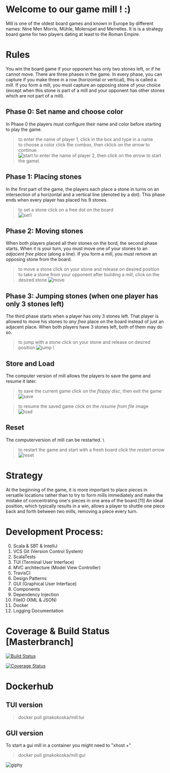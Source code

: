 # Welcome to our game **mill** ! :)

Mill is one of the oldest board games and known in Europe by different names: Nine Men Morris, Mühle, Molenspel and Merrelles. It is is a strategy board game for two players dating at least to the Roman Empire.
 
# Rules

You win the board game if your opponent has only two stones left, or if he cannot move. There are three phases in the game. In every phase, you can capture if you make three in a row (horizontal or vertical), this is called a *mill*. If you form a mill, you must capture an opposing stone of your choice (except when this stone is part of a mill and your opponent has other stones which are not part of a mill).

## Phase 0: Set name and choose color
In Phase 0 the players must configure their name and color before starting to play the game.
 > to enter the name of player 1, click in the box and type in a name \
 > to choose a color click the combox, then cklick on the *arrow* to continue \
 ![start](https://user-images.githubusercontent.com/81410821/123564075-3a7a9b00-d7b8-11eb-81aa-2258d5ea11f6.gif)
 > to enter the name of player 2, then click on the *arrow* to start the game\
 


## Phase 1: Placing stones 
In the first part of the game, the players each place a stone in turns on an intersection of a horizontal and a vertical line (denoted by a dot).
This phase ends when every player has placed his 9 stones.
  > to set a stone click on a free dot on the board \
  ![set1](https://user-images.githubusercontent.com/81410821/123563827-2aae8700-d7b7-11eb-83b1-18174e807db0.gif)
 


## Phase 2: Moving stones 
When both players placed all their stones on the bord, the second phase starts. When it is your turn, you must move one of your stones to an *adjacent free place* (along a line). If you form a mill, you must remove an opposing stone from the board.
  > to move a stone click on your stone and release on desired position\
  > to take a stone from your opponent after building a mill, click on the desired stone
  ![move](https://user-images.githubusercontent.com/81410821/123563730-9512f780-d7b6-11eb-93d4-f252c2c02413.gif)


## Phase 3: Jumping stones (when one player has only 3 stones left)
The third phase starts when a player has only 3 stones left. That player is allowed to move his stones to *any free* place on the board instead of just an adjacent place. When both players have 3 stones left, both of them may do so. 
  > to jump with a stone click on your stone and release on desired position
![jump](https://user-images.githubusercontent.com/81410821/123561459-b240c980-d7a8-11eb-874d-32ed79a8a306.gif)
\


## Store and Load
The computer version of mill allows the players to save the game and resume it later.
> to save the current game click on the *floppy disc*, then exit the game
\
![save](https://user-images.githubusercontent.com/81410821/123561661-13b56800-d7aa-11eb-8431-249047d26293.gif)

> to resume the saved game click on the *resume from file* image
\
![load](https://user-images.githubusercontent.com/81410821/123563523-7fe99900-d7b5-11eb-8f3a-7898dec83ece.gif)



## Reset
The computerversion of mill can be restarted.
\
> to restart the game and start with a fresh board click the *restart arrow*
\
![reset](https://user-images.githubusercontent.com/81410821/123560895-72c4ae00-d7a5-11eb-96fe-ff005b356cbd.gif)


# Strategy
At the beginning of the game, it is more important to place pieces in versatile locations rather than to try to form mills immediately and make the mistake of concentrating one's pieces in one area of the board.[11] An ideal position, which typically results in a win, allows a player to shuttle one piece back and forth between two mills, removing a piece every turn. 

 
# Development Process:
0.  Scala & SBT & IntelliJ
1.  VCS Git (Version Control System)
2.  ScalaTests
3.  TUI (Terminal User Interface)
4.  MVC architecture (Model View Controller)
5.  TravisCI
6.  Design Patterns
7.  GUI (Graphical User Interface)
8.  Components
9.  Dependency Injection
10. FileIO (XML & JSON)
11. Docker
12. Logging Documentation


# Coverage & Build Status [Masterbranch]
[![Build Status](https://www.travis-ci.com/ginakokoska/MILL100001.svg?branch=Pattern)](https://www.travis-ci.com/ginakokoska/MILL100001)

[![Coverage Status](https://coveralls.io/repos/github/ginakokoska/MILL100001/badge.svg?branch=Pattern)](https://coveralls.io/github/ginakokoska/MILL100001?branch=Master)

# Dockerhub

## TUI version
 > docker pull ginakokoska/mill:tui

## GUI version
To start a gui mill in a container you might need to "xhost +"
 > docker pull ginakokoska/mill:gui


![giphy](https://user-images.githubusercontent.com/81410821/123548021-661f6600-d763-11eb-8683-1a11b35ff9cb.gif)





